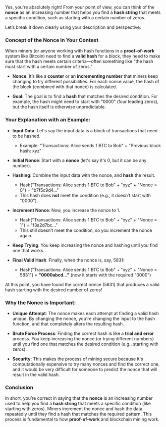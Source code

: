 Yes, you're absolutely right! From your point of view, you can think of the **nonce** as an increasing number that helps you find a **hash string** that meets a specific condition, such as starting with a certain number of zeros.

Let’s break it down clearly using your description and perspective:

### Concept of the Nonce in Your Context

When miners (or anyone working with hash functions in a **proof-of-work** system like Bitcoin) need to find a **valid hash** for a block, they need to make sure that the hash meets certain criteria—often something like "the hash must start with a certain number of zeros."

- **Nonce**: It’s like a **counter** or an **incrementing number** that miners keep changing to try different possibilities. For each nonce value, the hash of the block (combined with that nonce) is calculated.

- **Goal**: The goal is to find a **hash** that matches the desired condition. For example, the hash might need to start with "0000" (four leading zeros), but the hash itself is otherwise unpredictable.

### Your Explanation with an Example:

- **Input Data**: Let's say the input data is a block of transactions that need to be hashed.
  - Example: "Transactions: Alice sends 1 BTC to Bob" + "Previous block hash: xyz"

- **Initial Nonce**: Start with a **nonce** (let's say it's 0, but it can be any number).
- **Hashing**: Combine the input data with the nonce, and **hash** the result.
  - Hash("Transactions: Alice sends 1 BTC to Bob" + "xyz" + "Nonce = 0") = "b7f5c9d4..."
  - This hash does **not** meet the condition (e.g., it doesn’t start with "0000").

- **Increment Nonce**: Now, you increase the nonce to 1.
  - Hash("Transactions: Alice sends 1 BTC to Bob" + "xyz" + "Nonce = 1") = "f3a2d7bc..."
  - This still doesn’t meet the condition, so you increment the nonce again.

- **Keep Trying**: You keep increasing the nonce and hashing until you find one that works.

- **Final Valid Hash**: Finally, when the nonce is, say, 5831:
  - Hash("Transactions: Alice sends 1 BTC to Bob" + "xyz" + "Nonce = 5831") = **"0000abcd..."** (now it starts with the required "0000")

At this point, you have found the correct nonce (5831) that produces a valid hash starting with the desired number of zeros!

### Why the Nonce is Important:

- **Unique Attempt**: The nonce makes each attempt at finding a valid hash unique. By changing the nonce, you're changing the input to the hash function, and that completely alters the resulting hash.
  
- **Brute Force Process**: Finding the correct hash is like a **trial and error** process. You keep increasing the nonce (or trying different numbers) until you find one that matches the desired condition (e.g., starting with zeros).

- **Security**: This makes the process of mining secure because it's computationally expensive to try many nonces and find the correct one, and it would be very difficult for someone to predict the nonce that will result in the valid hash.

### Conclusion

In short, you’re correct in saying that the **nonce** is an increasing number used to help you find a **hash string** that meets a specific condition (like starting with zeros). Miners increment the nonce and hash the data repeatedly until they find a hash that matches the required pattern. This process is fundamental to how **proof-of-work** and blockchain mining work.